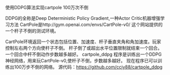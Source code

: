 使用DDPG算法实现cartpole 100万次不倒

DDPG的全称是Deep Deterministic Policy Gradient,一种Actor Critic机器增强学习方法
CartPole是http://gym.openai.com/envs/CartPole-v0/ 这个网站提供的一个杆子不倒的测试环境。

CartPole环境返回一个状态包括位置、加速度、杆子垂直夹角和角加速度。玩家控制左右两个方向使杆子不倒。
杆子倒了或超出水平位置限制就结束一个回合。一个回合中杆不倒动作步数越多越好。
cartpole_ddpg 程序是训练出一个DDPG神经网络，用来玩CartPole-v0,使杆子不倒，步数越多越好。
现在程序已可以训练出100万步不倒的网络。
源代码：https://github.com/ccjy88/cartpole_ddpg

